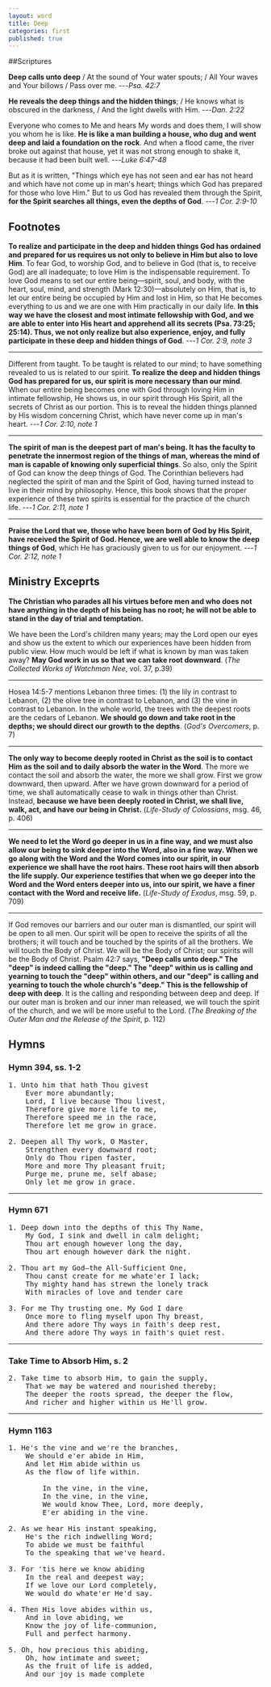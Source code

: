 ```yaml
---
layout: word
title: Deep
categories: first
published: true
---
```


##Scriptures

**Deep calls unto deep** / At the sound of Your water spouts; / All Your waves and Your billows / Pass over me.
---_Psa. 42:7_

**He reveals the deep things and the hidden things**; / He knows what is obscured in the darkness, / And the light dwells with Him.
---_Dan. 2:22_

Everyone who comes to Me and hears My words and does them, I will show you whom he is like. **He is like a man building a house, who dug and went deep and laid a foundation on the rock**. And when a flood came, the river broke out against that house, yet it was not strong enough to shake it, because it had been built well.
---_Luke 6:47-48_

But as it is written, "Things which eye has not seen and ear has not heard and which have not come up in man's heart; things which God has prepared for those who love Him." But to us God has revealed them through the Spirit, **for the Spirit searches all things, even the depths of God**.
---_1 Cor. 2:9-10_

## Footnotes

**To realize and participate in the deep and hidden things God has ordained and prepared for us requires us not only to believe in Him but also to love Him**. To fear God, to worship God, and to believe in God (that is, to receive God) are all inadequate; to love Him is the indispensable requirement. To love God means to set our entire being—spirit, soul, and body, with the heart, soul, mind, and strength (Mark 12:30)—absolutely on Him, that is, to let our entire being be occupied by Him and lost in Him, so that He becomes everything to us and we are one with Him practically in our daily life. **In this way we have the closest and most intimate fellowship with God, and we are able to enter into His heart and apprehend all its secrets (Psa. 73:25; 25:14). Thus, we not only realize but also experience, enjoy, and fully participate in these deep and hidden things of God**.
---_1 Cor. 2:9, note 3_

---

Different from taught. To be taught is related to our mind; to have something revealed to us is related to our spirit. **To realize the deep and hidden things God has prepared for us, our spirit is more necessary than our mind**. When our entire being becomes one with God through loving Him in intimate fellowship, He shows us, in our spirit through His Spirit, all the secrets of Christ as our portion. This is to reveal the hidden things planned by His wisdom concerning Christ, which have never come up in man's heart.
---_1 Cor. 2:10, note 1_

---

**The spirit of man is the deepest part of man's being. It has the faculty to penetrate the innermost region of the things of man, whereas the mind of man is capable of knowing only superficial things**. So also, only the Spirit of God can know the deep things of God. The Corinthian believers had neglected the spirit of man and the Spirit of God, having turned instead to live in their mind by philosophy. Hence, this book shows that the proper experience of these two spirits is essential for the practice of the church life.
---_1 Cor. 2:11, note 1_

---

**Praise the Lord that we, those who have been born of God by His Spirit, have received the Spirit of God. Hence, we are well able to know the deep things of God**, which He has graciously given to us for our enjoyment.
---_1 Cor. 2:12, note 1_

## Ministry Exceprts

**The Christian who parades all his virtues before men and who does not have anything in the depth of his being has no root; he will not be able to stand in the day of trial and temptation.**

We have been the Lord's children many years; may the Lord open our eyes and show us the extent to which our experiences have been hidden from public view. How much would be left if what is known by man was taken away? **May God work in us so that we can take root downward**. (_The Collected Works of Watchman Nee_, vol. 37, p.39)

---

Hosea 14:5-7 mentions Lebanon three times: (1) the lily in contrast to Lebanon, (2) the olive tree in contrast to Lebanon, and (3) the vine in contrast to Lebanon. In the whole world, the trees with the deepest roots are the cedars of Lebanon. **We should go down and take root in the depths; we should direct our growth to the depths**. (_God's Overcomers_, p. 7)

---

**The only way to become deeply rooted in Christ as the soil is to contact Him as the soil and to daily absorb the water in the Word**. The more we contact the soil and absorb the water, the more we shall grow. First we grow downward, then upward. After we have grown downward for a period of time, we shall automatically cease to walk in things other than Christ. Instead, **because we have been deeply rooted in Christ, we shall live, walk, act, and have our being in Christ.** (_Life-Study of Colossians_, msg. 46, p. 406)

---

**We need to let the Word go deeper in us in a fine way, and we must also allow our being to sink deeper into the Word, also in a fine way. When we go along with the Word and the Word comes into our spirit, in our experience we shall have the root hairs. These root hairs will then absorb the life supply. Our experience testifies that when we go deeper into the Word and the Word enters deeper into us, into our spirit, we have a finer contact with the Word and receive life.** (_Life-Study of Exodus_, msg. 59, p. 709)

---

If God removes our barriers and our outer man is dismantled, our spirit will be open to all men. Our spirit will be open to receive the spirits of all the brothers; it will touch and be touched by the spirits of all the brothers. We will touch the Body of Christ. We will be the Body of Christ; our spirits will be the Body of Christ. Psalm 42:7 says, **"Deep calls unto deep." The "deep" is indeed calling the "deep." The "deep" within us is calling and yearning to touch the "deep" within others, and our "deep" is calling and yearning to touch the whole church's "deep." This is the fellowship of deep with deep**. It is the calling and responding between deep and deep. If our outer man is broken and our inner man released, we will touch the spirit of the church, and we will be more useful to the Lord. (_The Breaking of the Outer Man and the Release of the Spirit_, p. 112)


## Hymns

### Hymn 394, ss. 1-2

<pre>
1. Unto him that hath Thou givest  
    Ever more abundantly;  
    Lord, I live because Thou livest,  
    Therefore give more life to me,  
    Therefore speed me in the race,  
    Therefore let me grow in grace.

2. Deepen all Thy work, O Master,  
    Strengthen every downward root;  
    Only do Thou ripen faster,  
    More and more Thy pleasant fruit;  
    Purge me, prune me, self abase;  
    Only let me grow in grace.
</pre>

---

### Hymn 671

<pre>
1. Deep down into the depths of this Thy Name,  
    My God, I sink and dwell in calm delight;  
    Thou art enough however long the day,  
    Thou art enough however dark the night.

2. Thou art my God—the All-Sufficient One,  
    Thou canst create for me whate'er I lack;  
    Thy mighty hand has strewn the lonely track  
    With miracles of love and tender care

3. For me Thy trusting one. My God I dare
    Once more to fling myself upon Thy breast,
    And there adore Thy ways in faith's deep rest,
    And there adore Thy ways in faith's quiet rest.
</pre>

---

### Take Time to Absorb Him, s. 2

<pre>
2. Take time to absorb Him, to gain the supply,  
    That we may be watered and nourished thereby;  
    The deeper the roots spread, the deeper the flow,  
    And richer and higher within us He'll grow.
</pre>

---

### Hymn 1163

<pre>
1. He's the vine and we're the branches,
    We should e'er abide in Him,
    And let Him abide within us
    As the flow of life within.

        In the vine, in the vine,
        In the vine, in the vine,
        We would know Thee, Lord, more deeply,
        E'er abiding in the vine.

2. As we hear His instant speaking,
    He's the rich indwelling Word;
    To abide we must be faithful
    To the speaking that we've heard.

3. For 'tis here we know abiding
    In the real and deepest way;
    If we love our Lord completely,
    We would do whate'er He'd say.

4. Then His love abides within us,
    And in love abiding, we
    Know the joy of life-communion,
    Full and perfect harmony.

5. Oh, how precious this abiding,
    Oh, how intimate and sweet;
    As the fruit of life is added,
    And our joy is made complete
</pre>